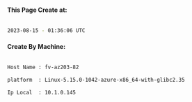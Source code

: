 
   
#### This Page Create at:

```bash

2023-08-15 - 01:36:06 UTC

```

#### Create By Machine:

```bash

Host Name : fv-az203-82

platform  : Linux-5.15.0-1042-azure-x86_64-with-glibc2.35

Ip Local  : 10.1.0.145

```

